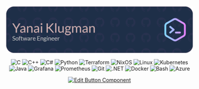 ![Header](./github-readme-header.png)

<div align="center">

  <div>
    <img src="https://cdn.jsdelivr.net/gh/devicons/devicon/icons/c/c-original.svg" height="40" alt="C" title="C" />
    <img src="https://cdn.jsdelivr.net/gh/devicons/devicon/icons/cplusplus/cplusplus-original.svg" height="40" alt="C++" title="C++" />
    <img src="https://cdn.jsdelivr.net/gh/devicons/devicon/icons/csharp/csharp-original.svg" height="40" alt="C#" title="C#" />
    <img src="https://cdn.jsdelivr.net/gh/devicons/devicon/icons/python/python-original.svg" height="40" alt="Python" title="Python" />
    <img src="https://cdn.jsdelivr.net/gh/devicons/devicon/icons/terraform/terraform-original.svg" height="40" alt="Terraform" title="Terraform" />
    <img src="https://cdn.jsdelivr.net/gh/devicons/devicon/icons/nixos/nixos-original.svg" height="40" alt="NixOS" title="NixOS" />
    <img src="https://cdn.jsdelivr.net/gh/devicons/devicon/icons/linux/linux-original.svg" height="40" alt="Linux" title="Linux" />
    <img src="https://cdn.jsdelivr.net/gh/devicons/devicon/icons/kubernetes/kubernetes-plain.svg" height="40" alt="Kubernetes" title="Kubernetes" />
    <img src="https://cdn.jsdelivr.net/gh/devicons/devicon/icons/java/java-original.svg" height="40" alt="Java" title="Java" />
    <img src="https://cdn.jsdelivr.net/gh/devicons/devicon/icons/grafana/grafana-original.svg" height="40" alt="Grafana" title="Grafana" />
    <img src="https://cdn.jsdelivr.net/gh/devicons/devicon/icons/prometheus/prometheus-original.svg" height="40" alt="Prometheus" title="Prometheus" />
    <img src="https://cdn.jsdelivr.net/gh/devicons/devicon/icons/git/git-original.svg" height="40" alt="Git" title="Git" />
    <img src="https://cdn.jsdelivr.net/gh/devicons/devicon/icons/dot-net/dot-net-original.svg" height="40" alt=".NET" title=".NET" />
    <img src="https://cdn.jsdelivr.net/gh/devicons/devicon/icons/docker/docker-original.svg" height="40" alt="Docker" title="Docker" />
    <img src="https://cdn.jsdelivr.net/gh/devicons/devicon/icons/bash/bash-original.svg" height="40" alt="Bash" title="Bash" />
    <img src="https://cdn.jsdelivr.net/gh/devicons/devicon/icons/azure/azure-original.svg" height="40" alt="Azure" title="Azure"/>
  </div>

[![Edit Button Component](https://codesandbox.io/static/img/play-codesandbox.svg)](https://codesandbox.io/s/react-button-component-demo-f1jjj?fontsize=14&hidenavigation=1&theme=dark)

</div>
